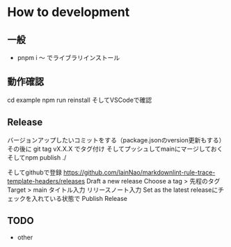 # How to development

## 一般

- pnpm i 〜 でライブラリインストール

## 動作確認

cd example
npm run reinstall
そしてVSCodeで確認

## Release

バージョンアップしたいコミットをする（package.jsonのversion更新もする）
その後に git tag vX.X.X でタグ付け
そしてプッシュしてmainにマージしておく
そしてnpm publish ./

そしてgithubで登録
<https://github.com/lainNao/markdownlint-rule-trace-template-headers/releases>
Draft a new release
Choose a tag > 先程のタグ
Target > main
タイトル入力
リリースノート入力
Set as the latest releaseにチェックを入れている状態で Publish Release

## TODO

- other
